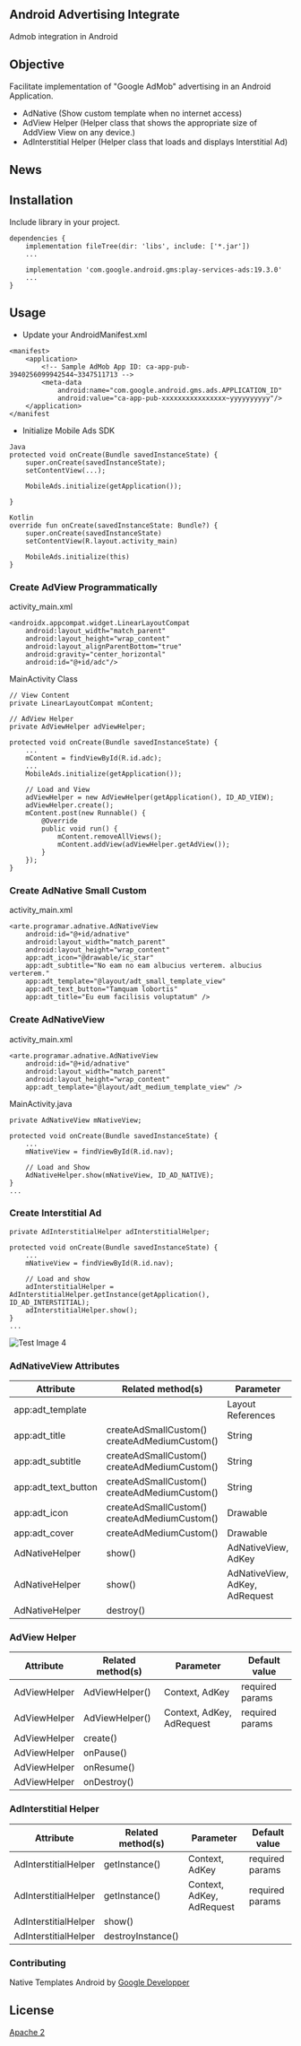 ## Android Advertising Integrate

Admob integration in Android

## Objective

Facilitate implementation of "Google AdMob" advertising in an Android Application.
- AdNative (Show custom template when no internet access)
- AdView Helper (Helper class that shows the appropriate size of AddView View on any device.)
- AdInterstitial Helper (Helper class that loads and displays Interstitial Ad)

## News



## Installation

Include library in your project.

```
dependencies {
    implementation fileTree(dir: 'libs', include: ['*.jar'])
    ...
    
    implementation 'com.google.android.gms:play-services-ads:19.3.0'
    ...
}

```

## Usage

- Update your AndroidManifest.xml
```
<manifest>
    <application>
        <!-- Sample AdMob App ID: ca-app-pub-3940256099942544~3347511713 -->
        <meta-data
            android:name="com.google.android.gms.ads.APPLICATION_ID"
            android:value="ca-app-pub-xxxxxxxxxxxxxxxx~yyyyyyyyyy"/>
    </application>
</manifest
```

- Initialize Mobile Ads SDK

```
Java
protected void onCreate(Bundle savedInstanceState) {
    super.onCreate(savedInstanceState);
    setContentView(...);

    MobileAds.initialize(getApplication());

}

Kotlin
override fun onCreate(savedInstanceState: Bundle?) {
    super.onCreate(savedInstanceState)
    setContentView(R.layout.activity_main)

    MobileAds.initialize(this)
}
```

### Create AdView Programmatically

activity_main.xml

```
<androidx.appcompat.widget.LinearLayoutCompat
    android:layout_width="match_parent"
    android:layout_height="wrap_content"
    android:layout_alignParentBottom="true"
    android:gravity="center_horizontal"
    android:id="@+id/adc"/>
```

MainActivity Class

```
// View Content
private LinearLayoutCompat mContent;

// AdView Helper
private AdViewHelper adViewHelper;

protected void onCreate(Bundle savedInstanceState) {
    ...
    mContent = findViewById(R.id.adc);
    ...
    MobileAds.initialize(getApplication());
    
    // Load and View
    adViewHelper = new AdViewHelper(getApplication(), ID_AD_VIEW);
    adViewHelper.create();
    mContent.post(new Runnable() {
        @Override
        public void run() {
            mContent.removeAllViews();
            mContent.addView(adViewHelper.getAdView());
        }
    });
}

```

### Create AdNative Small Custom

activity_main.xml
```
<arte.programar.adnative.AdNativeView
    android:id="@+id/adnative"
    android:layout_width="match_parent"
    android:layout_height="wrap_content"
    app:adt_icon="@drawable/ic_star"
    app:adt_subtitle="No eam no eam albucius verterem. albucius verterem."
    app:adt_template="@layout/adt_small_template_view"
    app:adt_text_button="Tamquam lobortis"
    app:adt_title="Eu eum facilisis voluptatum" />
```

### Create AdNativeView

activity_main.xml
```
<arte.programar.adnative.AdNativeView
    android:id="@+id/adnative"
    android:layout_width="match_parent"
    android:layout_height="wrap_content"
    app:adt_template="@layout/adt_medium_template_view" />
```

MainActivity.java 

```
private AdNativeView mNativeView;

protected void onCreate(Bundle savedInstanceState) {
    ...
    mNativeView = findViewById(R.id.nav);    
    
    // Load and Show
    AdNativeHelper.show(mNativeView, ID_AD_NATIVE);
}
...

```

### Create Interstitial Ad

```
private AdInterstitialHelper adInterstitialHelper;

protected void onCreate(Bundle savedInstanceState) {
    ...
    mNativeView = findViewById(R.id.nav);    
    
    // Load and show
    adInterstitialHelper = AdInterstitialHelper.getInstance(getApplication(), ID_AD_INTERSTITIAL);
    adInterstitialHelper.show();
}
...

```

![Test Image 4](ss/4.png)

### AdNativeView Attributes

| Attribute           | Related method(s)        | Parameter          | Default value                     |
|---------------------|--------------------------|--------------------|-----------------------------------|
| app:adt_template    |                          | Layout References  | @layout/adt_small_template_view   |
| app:adt_title       | createAdSmallCustom()  createAdMediumCustom() | String | Arte al Programar        |
| app:adt_subtitle    | createAdSmallCustom()  createAdMediumCustom() | String | Programming is Art. Programming is life. |
| app:adt_text_button | createAdSmallCustom()  createAdMediumCustom() | String | Follow us                |
| app:adt_icon        | createAdSmallCustom()  createAdMediumCustom() | Drawable | Arte al Programar Icon |
| app:adt_cover       | createAdMediumCustom()   | Drawable           | Arte al Programar Cover           |
| AdNativeHelper      | show()                   | AdNativeView, AdKey | required params                  |
| AdNativeHelper      | show()        | AdNativeView, AdKey, AdRequest | required params                  |
| AdNativeHelper      | destroy()        |                            |                           |

### AdView Helper

| Attribute           | Related method(s)        | Parameter          | Default value                     |
|---------------------|--------------------------|--------------------|-----------------------------------|
| AdViewHelper      | AdViewHelper()            | Context, AdKey      | required params                   |
| AdViewHelper      | AdViewHelper()            | Context, AdKey, AdRequest | required params             |
| AdViewHelper      | create()                  |                     |                                   |
| AdViewHelper      | onPause()                 |                     |                                   |  
| AdViewHelper      | onResume()                |                     |                                   |  
| AdViewHelper      | onDestroy()               |                     |                                   |  

### AdInterstitial Helper

| Attribute           | Related method(s)        | Parameter          | Default value                     |
|---------------------|--------------------------|--------------------|-----------------------------------|
| AdInterstitialHelper  | getInstance()          | Context, AdKey      | required params                   |
| AdInterstitialHelper  | getInstance()          | Context, AdKey, AdRequest | required params             |
| AdInterstitialHelper  | show()                 |                     |                                   |
| AdInterstitialHelper  | destroyInstance()      |                     |                                   |  



### Contributing

Native Templates Android by [Google Developper](https://github.com/googleads/googleads-mobile-android-native-templates)


## License
[Apache 2](https://www.apache.org/licenses/LICENSE-2.0)